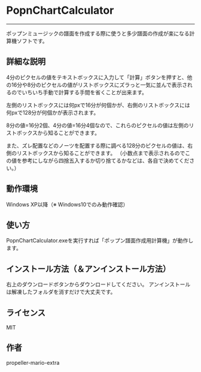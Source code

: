 # PopnChartCalculator
----

ポップンミュージックの譜面を作成する際に使うと多少譜面の作成が楽になる計算機ソフトです。

## 詳細な説明
4分のピクセルの値をテキストボックスに入力して「計算」ボタンを押すと、他の16分や8分のピクセルの値がリストボックスにズラっと一気に並んで表示されるのでいちいち手動で計算する手間を省くことが出来ます。

左側のリストボックスには何pxで16分が何個かが、右側のリストボックスには何pxで128分が何個かが表示されます。

8分の値=16分2個、4分の値=16分4個なので、これらのピクセルの値は左側のリストボックスから知ることができます。

また、ズレ配置などのノーツを配置する際に調べる128分のピクセルの値は、右側のリストボックスから知ることができます。
（小数点まで表示されるのでこの値を参考にしながら四捨五入するか切り捨てるかなどは、各自で決めてください。）

## 動作環境
Windows XP以降（※ Windows10でのみ動作確認）
## 使い方
PopnChartCalculator.exeを実行すれば「ポップン譜面作成用計算機」が動作します。
## インストール方法（＆アンインストール方法）
右上のダウンロードボタンからダウンロードしてください。
アンインストールは解凍したフォルダを消すだけで大丈夫です。
## ライセンス
MIT

## 作者
propeller-mario-extra
